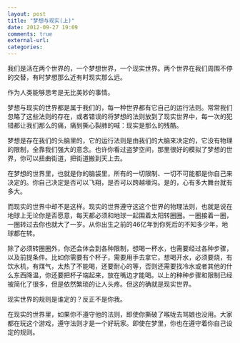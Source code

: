 ```yaml
---
layout: post
title: "梦想与现实(上)"
date: 2012-09-27 19:09
comments: true
external-url: 
categories: 
---
```


我们是活在两个世界的，一个梦想世界，一个现实世界。两个世界在我们周围不停的交替，有时梦想那么近有时现实那么远。

作为人类能够思考是无比美妙的事情。

梦想与现实的世界都是属于我们的，每一种世界都有它自己的运行法则。常常我们忽略了这些法则的存在，或者错误的将梦想的法则放到了现实世界中，每一次的犯错都让我们那么的痛，痛到撕心裂肺的喊：现实是那么的残酷。

梦想是存在我们的头脑里的，它的运行法则是由我们的大脑来决定的，它没有物理的限制，全靠我们强大的意念。也许你看过盗梦空间，那里很好的模拟了梦想的世界，你可以扭曲街道，把街道搬到天上去。

在梦想的世界里，也就是你的脑袋里，所有的一切限制、一切不可能都是你自己来决定的。你自己决定是否可以飞翔，是否可以跨越壕沟。是的，心有多大舞台就有多大。

而现实的世界中却不是这样。现实的世界遵守这这个世界的物理法则，也就是说在地球上无论你是否愿意，每天都必须和地球一起围着太阳转圈圈。一圈接着一圈，一圈转过去你也就大了一岁。从你出生之前的46亿年到你死后的不知多少年，地球都在转。

除了必须转圈圈外，你还会体会到各种限制，想喝一杯水，也需要经过各种步骤，以及前提条件。比如你需要有个杯子，需要用手去拿它，想喝开水，必须要烧，有饮水机，有煤气，太热了不能喝，还要耐心的等，否则还需要找冷水或者其他的什么东西降温，你还要把杯子端起来，放在嘴边才能喝。以上的种种步骤和限制已经被简化了很多，但是依然繁琐的让人头疼。但这的确就是现实世界。

现实世界的规则是谁定的？反正不是你我。

在现实的世界里，如果你不遵守他的法则，即使你撕破了喉咙去骂娘也没用。大家都在玩这个游戏，遵守法则才是一个好玩家。即使在梦里，你也在遵守着你自己设定的规则。
